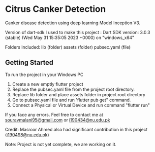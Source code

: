 # Citrus Canker Detection

Canker disease detection using deep learning Model Inception V3.

Version of dart-sdk I used to make this project
  : Dart SDK version: 3.0.3 (stable) (Wed May 31 15:35:05 2023 +0000) on "windows_x64"

Folders Included: 
   lib (folder)
   assets (folder) 
   pubsec.yaml (file)


## Getting Started

To run the project in your Windows PC
 1) Create a new emptly flutter project
 2) Replace the pubsec.yaml file from the project root directory.
 3) Replace lib folder and place assets folder in project root directory
 4) Go to pubsec.yaml file and run 'flutter pub get" command.
 5) Connect a Physical or Virtual Device and run command "flutter run"
 
If you face any errors. Feel free to contact me at souravmalani95@gmail.com or i190434@nu.edu.pk

Credit: Masroor Ahmed also had significant contribution in this project (i190498@nu.edu.pk)

Note: Project is not yet complete, we are working on it.

